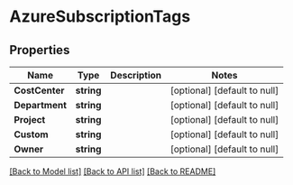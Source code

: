 # AzureSubscriptionTags

## Properties
Name | Type | Description | Notes
------------ | ------------- | ------------- | -------------
**CostCenter** | **string** |  | [optional] [default to null]
**Department** | **string** |  | [optional] [default to null]
**Project** | **string** |  | [optional] [default to null]
**Custom** | **string** |  | [optional] [default to null]
**Owner** | **string** |  | [optional] [default to null]

[[Back to Model list]](../README.md#documentation-for-models) [[Back to API list]](../README.md#documentation-for-api-endpoints) [[Back to README]](../README.md)

